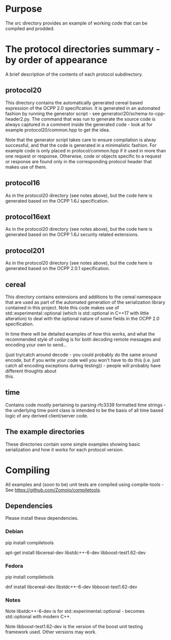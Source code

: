 # Purpose

The src directory provides an example of working code that can be compiled and
prodded.

# The protocol directories summary - by order of appearance

A brief description of the contents of each protocol subdirectory.

## protocol20

This directory contains the automatically generated cereal based expression of
the OCPP 2.0 specification. It is generated in an automated fashion by running 
the generator script - see generator/20/schema-to-cpp-header2.py. The command
that was run to generate the source code is always captured in a comment inside
the generated code - look at for example protocol20/common.hpp to get the idea.

Note that the generator script takes care to ensure compilation is alway successful,
and that the code is generated in a minimalistic fashion. For example code is only
placed in protocol/common.hpp if it used in more than one request or response.
Otherwise, code or objects specific to a request or response are found only in the 
corresponding protocol header that makes use of them.

## protocol16

As in the protocol20 directory (see notes above), but the code here is generated
based on the OCPP 1.6J specification.

## protocol16ext

As in the protocol20 directory (see notes above), but the code here is generated
based on the OCPP 1.6J security related extensions.

## protocol201

As in the protocol20 directory (see notes above), but the code here is generated
based on the OCPP 2.0.1 specification.

## cereal

This directory contains extensions and additions to the cereal namespace that
are used as part of the automated generation of the serialization library
contained in this project. Note this code makes use of
std::experimental::optional (which is std::optional in C++17 with little alteration) 
to deal with the optional nature of some fields in the OCPP 2.0 specification.

In time there will be detailed examples of how this works, and what the recommended 
style of coding is for both decoding remote messages and encoding your own to send...

(just try/catch around decode - you could probably do the same around encode, but
if you write your code well you won't have to do this (i.e. just catch all encoding
exceptions during testing)) - people will probably have different thoughts about  
this.

## time

Contains code mostly pertaining to parsing rfc3339 formatted time strings -
the underlying time point class is intended to be the basis of all time based
logic of any derived client/server code.

## The example directories

These directories contain some simple examples showing basic serialization and how it
works for each protocol version.

# Compiling

All examples and (soon to be) unit tests are compiled using compile-tools - See
https://github.com/Zomojo/compiletools.


## Dependencies

Please install these dependencies.

### Debian

pip install compiletools

apt-get install libcereal-dev libstdc++-6-dev libboost-test1.62-dev


### Fedora

pip install compiletools

dnf install libcereal-dev libstdc++-6-dev libboost-test1.62-dev


### Notes

Note libstdc++-6-dev is for std::experimental::optional - becomes std::optional with modern C++.

Note libboost-test1.62-dev is the version of the boost unit testing framework used. Other versions may work.
